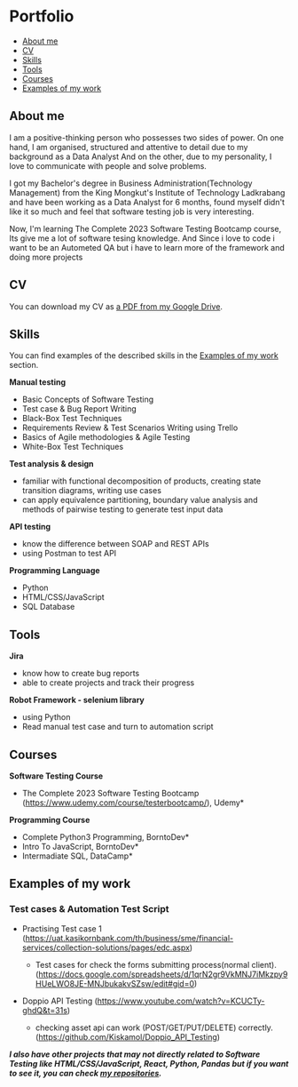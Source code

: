 
# Portfolio
- [About me](#about-me)
- [CV](#cv)
- [Skills](#skills)
- [Tools](#tools)
- [Courses](#courses)
- [Examples of my work](#examples-of-my-work)

## About me
I am a positive-thinking person who possesses two sides of power. On one hand, I am organised, structured and attentive to detail due to my background as a Data Analyst And on the other, due to my personality, I love to communicate with people and solve problems.

I got my Bachelor's degree in Business Administration(Technology Management) from the King Mongkut's Institute of Technology Ladkrabang and have been working as a Data Analyst for 6 months, found myself didn't like it so much and feel that software testing job is very interesting.

Now, I'm learning The Complete 2023 Software Testing Bootcamp course, Its give me a lot of software tesing knowledge. And Since i love to code i want to be an Autometed QA but i have to learn more of the framework and doing more projects 

## CV
You can download my CV as [a PDF from my Google Drive](https://drive.google.com/file/d/1zIDNuKLvSmvLC44OiKwxYv3yDw3i4VmH/view?usp=sharing).

## Skills

You can find examples of the described skills in the [Examples of my work](#examples-of-my-work) section.

__Manual testing__
  * Basic Concepts of Software Testing
  * Test case & Bug Report Writing
  * Black-Box Test Techniques
  * Requirements Review & Test Scenarios Writing using Trello
  * Basics of Agile methodologies & Agile Testing
  * White-Box Test Techniques

__Test analysis & design__
  * familiar with functional decomposition of products, creating state transition diagrams, writing use cases
  * can apply equivalence partitioning, boundary value analysis and methods of pairwise testing to generate test input data

__API testing__
  * know the difference between SOAP and REST APIs
  * using Postman to test API

__Programming Language__
  * Python
  * HTML/CSS/JavaScript
  * SQL Database


## Tools  

__Jira__
  * know how to create bug reports
  * able to create projects and track their progress

__Robot Framework - selenium library__
  * using Python
  * Read manual test case and turn to automation script

## Courses

__Software Testing Course__
- The Complete 2023 Software Testing Bootcamp (https://www.udemy.com/course/testerbootcamp/), Udemy*

__Programming Course__
  * Complete Python3 Programming, BorntoDev*
  * Intro To JavaScript, BorntoDev*
  * Intermadiate SQL, DataCamp*

## Examples of my work

### Test cases & Automation Test Script

- Practising Test case 1 (https://uat.kasikornbank.com/th/business/sme/financial-services/collection-solutions/pages/edc.aspx) 
  * Test cases for check the forms submitting process(normal client). 
    (https://docs.google.com/spreadsheets/d/1qrN2gr9VkMNJ7iMkzpy9HUeLWO8JE-MNJbukakvSZsw/edit#gid=0)
    
- Doppio API Testing (https://www.youtube.com/watch?v=KCUCTy-ghdQ&t=31s)
  * checking asset api can work (POST/GET/PUT/DELETE) correctly.
    (https://github.com/Kiskamol/Doppio_API_Testing)
    
***I also have other projects that may not directly related to Software Testing like HTML/CSS/JavaScript, React, Python, Pandas but if you want to see it, you can check [my repositories](https://github.com/Kiskamol?tab=repositories).***
    
